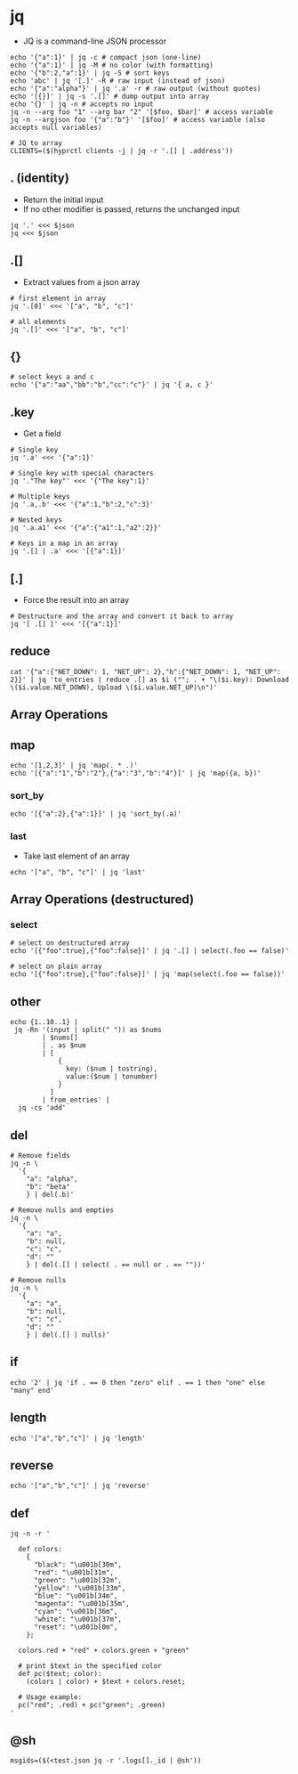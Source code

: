 # jq

- JQ is a command-line JSON processor

```shell
echo '{"a":1}' | jq -c # compact json (one-line)
echo '{"a":1}' | jq -M # no color (with formatting)
echo '{"b":2,"a":1}' | jq -S # sort keys
echo 'abc' | jq '[.]' -R # raw input (instead of json)
echo '{"a":"alpha"}' | jq '.a' -r # raw output (without quotes)
echo '[{}]' | jq -s '.[]' # dump output into array
echo '{}' | jq -n # accepts no input
jq -n --arg foo "1" --arg bar "2" '[$foo, $bar]' # access variable
jq -n --argjson foo '{"a":"b"}' '[$foo]' # access variable (also accepts null variables)
```

```shell
# JQ to array
CLIENTS=($(hyprctl clients -j | jq -r '.[] | .address'))
```

## . (identity)

- Return the initial input
- If no other modifier is passed, returns the unchanged input

```shell
jq '.' <<< $json
jq <<< $json
```

## .[]

- Extract values from a json array

```shell
# first element in array
jq '.[0]' <<< '["a", "b", "c"]'

# all elements
jq '.[]' <<< '["a", "b", "c"]'
```

## {}

```shell
# select keys a and c
echo '{"a":"aa","bb":"b","cc":"c"}' | jq '{ a, c }'
```

## .key

- Get a field

```shell
# Single key
jq '.a' <<< '{"a":1}'

# Single key with special characters
jq '."The key"' <<< '{"The key":1}'

# Multiple keys
jq '.a,.b' <<< '{"a":1,"b":2,"c":3}'

# Nested keys
jq '.a.a1' <<< '{"a":{"a1":1,"a2":2}}'

# Keys in a map in an array
jq '.[] | .a' <<< '[{"a":1}]'
```

## [.]

- Force the result into an array

```shell
# Destructure and the array and convert it back to array
jq '[ .[] ]' <<< '[{"a":1}]'
```

## reduce

```shell
cat '{"a":{"NET_DOWN": 1, "NET_UP": 2},"b":{"NET_DOWN": 1, "NET_UP": 2}}' | jq 'to_entries | reduce .[] as $i (""; . + "\($i.key): Download \($i.value.NET_DOWN), Upload \($i.value.NET_UP)\n")'
```

## Array Operations

## map

```shell
echo '[1,2,3]' | jq 'map(. * .)'
echo '[{"a":"1","b":"2"},{"a":"3","b":"4"}]' | jq 'map({a, b})'
```

### sort_by

```shell
echo '[{"a":2},{"a":1}]' | jq 'sort_by(.a)'
```

### last

- Take last element of an array

```shell
echo '["a", "b", "c"]' | jq 'last'
```

## Array Operations (destructured)

### select

```shell
# select on destructured array
echo '[{"foo":true},{"foo":false}]' | jq '.[] | select(.foo == false)'

# select on plain array
echo '[{"foo":true},{"foo":false}]' | jq 'map(select(.foo == false))'
```

## other

```shell
echo {1..10..1} |
 jq -Rn '(input | split(" ")) as $nums
        | $nums[]
        | . as $num
        | [
            {
              key: ($num | tostring),
              value:($num | tonumber)
            }
          ]
        | from_entries' |
  jq -cs 'add'
```

## del

```shell
# Remove fields
jq -n \
  '{
    "a": "alpha",
    "b": "beta"
    } | del(.b)'
```

```shell
# Remove nulls and empties
jq -n \
  '{
    "a": "a",
    "b": null,
    "c": "c",
    "d": ""
    } | del(.[] | select( . == null or . == ""))'
```

```shell
# Remove nulls
jq -n \
  '{
    "a": "a",
    "b": null,
    "c": "c",
    "d": ""
    } | del(.[] | nulls)'
```

## if

```shell
echo '2' | jq 'if . == 0 then "zero" elif . == 1 then "one" else "many" end'
```

## length

```shell
echo '["a","b","c"]' | jq 'length'
```

## reverse

```shell
echo '["a","b","c"]' | jq 'reverse'
```

## def

```shell
jq -n -r '

  def colors:
    {
      "black": "\u001b[30m",
      "red": "\u001b[31m",
      "green": "\u001b[32m",
      "yellow": "\u001b[33m",
      "blue": "\u001b[34m",
      "magenta": "\u001b[35m",
      "cyan": "\u001b[36m",
      "white": "\u001b[37m",
      "reset": "\u001b[0m",
    };

  colors.red + "red" + colors.green + "green"

  # print $text in the specified color
  def pc($text; color):
    (colors | color) + $text + colors.reset;

  # Usage example:
  pc("red"; .red) + pc("green"; .green)
'
```

## @sh

```shell
msgids=($(<test.json jq -r '.logs[]._id | @sh'))
```
